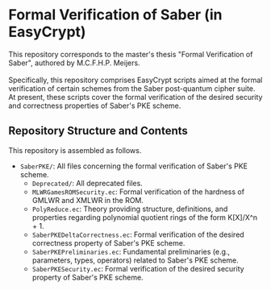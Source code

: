 # Formal Verification of Saber (in EasyCrypt)
This repository corresponds to the master's thesis "Formal Verification of Saber", authored by M.C.F.H.P. Meijers.\
\
Specifically, this repository comprises EasyCrypt scripts aimed at the formal verification of certain schemes from the Saber post-quantum cipher suite. 
At present, these scripts cover the formal verification of the desired security and correctness properties of Saber's PKE scheme.

## Repository Structure and Contents
This repository is assembled as follows.
* `SaberPKE/`: All files concerning the formal verification of Saber's PKE scheme.
  * `Deprecated/`: All deprecated files.
  * `MLWRGamesROMSecurity.ec`: Formal verification of the hardness of GMLWR and XMLWR in the ROM.
  * `PolyReduce.ec`: Theory providing structure, definitions, and properties regarding polynomial quotient rings of the form K[X]/X^n + 1.
  * `SaberPKEDeltaCorrectness.ec`: Formal verification of the desired correctness property of Saber's PKE scheme.
  * `SaberPKEPreliminaries.ec`: Fundamental preliminaries (e.g., parameters, types, operators) related to Saber's PKE scheme.
  * `SaberPKESecurity.ec`: Formal verification of the desired security property of Saber's PKE scheme.
